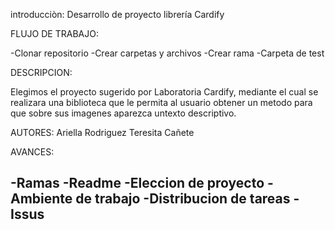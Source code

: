 introducciòn:
  Desarrollo de proyecto librería Cardify

  FLUJO DE TRABAJO:

  -Clonar repositorio
  -Crear carpetas y archivos
  -Crear rama 
  -Carpeta de test


  DESCRIPCION:

  Elegimos el proyecto sugerido por Laboratoria Cardify, mediante el cual se realizara una biblioteca
  que le permita al usuario obtener un metodo para que sobre sus imagenes aparezca untexto descriptivo.

  AUTORES:  Ariella Rodriguez
            Teresita Cañete  


 AVANCES:

 -Ramas
 -Readme
 -Eleccion de proyecto
 -Ambiente de trabajo
 -Distribucion de tareas
 -Issus
 -

